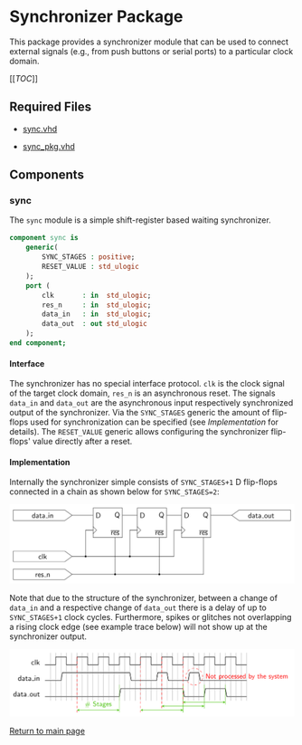 
# Synchronizer Package
This package provides a synchronizer module that can be used to connect external signals (e.g., from push buttons or serial ports) to a particular clock domain.


[[_TOC_]]

## Required Files

- [sync.vhd](src/sync.vhd)

- [sync_pkg.vhd](src/sync_pkg.vhd)

## Components

### sync
The `sync` module is a simple shift-register based waiting synchronizer.


```vhdl
component sync is
	generic(
		SYNC_STAGES : positive;
		RESET_VALUE : std_ulogic
	);
	port (
		clk       : in  std_ulogic;
		res_n     : in  std_ulogic;
		data_in   : in  std_ulogic;
		data_out  : out std_ulogic
	);
end component;
```


#### Interface

The synchronizer has no special interface protocol.
`clk` is the clock signal of the target clock domain, `res_n` is an asynchronous reset.
The signals `data_in` and `data_out` are the asynchronous input respectively synchronized output of the synchronizer.
Via the `SYNC_STAGES` generic the amount of flip-flops used for synchronization can be specified (see *Implementation* for details).
The `RESET_VALUE` generic allows configuring the synchronizer flip-flops' value directly after a reset.




#### Implementation

Internally the synchronizer simple consists of `SYNC_STAGES+1` D flip-flops connected in a chain as shown below for `SYNC_STAGES=2`:


![Internal synchronizer structure](.mdata/internal_structure.svg)

Note that due to the structure of the synchronizer, between a change of `data_in` and a respective change of `data_out` there is a delay of up to `SYNC_STAGES+1` clock cycles. Furthermore, spikes or glitches not overlapping a rising clock edge (see example trace below) will not show up at the synchronizer output.

![Synchronizer Timing Diagram](.mdata/sync_timing.svg)



[Return to main page](../../README.md)
